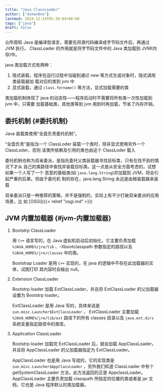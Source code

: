```yaml
---
title: "Java ClassLoader"
author: ["4shen0ne"]
lastmod: 2024-12-14T01:38:04+08:00
tags: ["java"]
draft: false
---
```


众所周知 Java 是编译型语言，需要先将源代码编译成字节码文件后，再通过 JVM 执行。
ClassLoader 的作用就是将字节码文件中的 Java 类加载到 JVM(内存)中。

java 类加载方式有两种：

1.  隐式装载，程序在运行过程中当碰到通过 new 等方式生成对象时，隐式调用类装载器加
    载对应的类到 jvm 中
2.  显式装载，通过 `class.forname()` 等方法，显式加载需要的类

类加载机制体现了 java 的动态性——程序启动时不需要将所有类一次性加载到 jvm 中，只需要
加载基础类，其他类等到 jvm 用到时再加载，节省了内存开销。


## 委托机制 {#委托机制}

Java 装载类使用“全盘负责委托机制”。

“全盘负责”是指当一个 ClassLoder 装载一个类时，除非显式使用另外一个 ClassLoder，否则
该类所依赖及引用的类也由这个 ClassLoder 载入

委托机制也称为双亲委派，是指先委托父类装载器寻找目标类，只有在找不到的情况下才从
自己的类路径中查找并装载目标类。这一点是从安全方面考虑的，试想如果一个人写了一个
恶意的基础类(如 `java.lang.String`)并加载到 JVM，将会引起严重的后果。但由于委托机
制的存在，java.lang.String 永远是由根装载器来装载

双亲委派只是一种推荐的策略，并不是强制的，实际上有不少打破双亲委派的应用场景，比
如 [OSGi]({{< relref "osgi.md" >}})


## JVM 内置加载器 {#jvm-内置加载器}

1.  Bootstrp ClassLoader

    用 `C++` 语言写的，在 Java 虚拟机启动后初始化，它主要负责加载 `%JAVA_HOME%/jre/lib`
    、-Xbootclasspath 参数指定的路径以及 `%JAVA_HOME%/jre/classes` 中的类。

    Bootstrap Loader 是用 `C++` 实现的，在 java 的逻辑中不存在此加载器的实体，试图打印
    其内容时会输出 null。

2.  Extension ClassLoader

    Bootstrp loader 加载 ExtClassLoader，并且将 ExtClassLoader 的父加载器设置为
    Bootstrp loader。

    ExtClassLoader 是用 Java 写的，具体来说是 `sun.misc.Launcher$ExtClassLoader` ，
    ExtClassLoader 主要加载 `%JAVA_HOME%/jre/lib/ext` 路径下的所有 classes 目录以及
    `java.ext.dirs` 系统变量指定路径中的类库。

3.  Application ClassLoader

    Bootstrp loader 加载完 ExtClassLoader 后，就会加载 AppClassLoader，并且将
    AppClassLoader 的父加载器指定为 ExtClassLoader。

    AppClassLoader 也是用 Java 写成的，它的实现类是 `sun.misc.Launcher$AppClassLoader`
    ，另外我们知道 ClassLoader 中有个 getSystemClassLoader 方法，此方法返回的正是
    AppclassLoader。AppClassLoader 主要负责加载 classpath 所指定的位置的类或者是 jar
    文档，它也是 Java 程序默认的类加载器。
